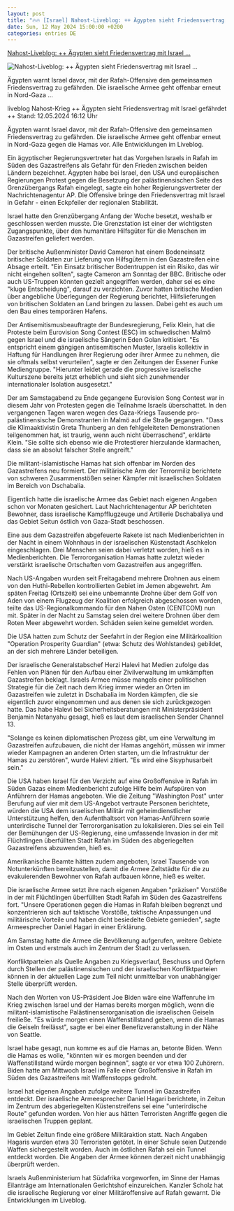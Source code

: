 ```yaml
---
layout: post
title: "🔥🔥 [Israel] Nahost-Liveblog: ++ Ägypten sieht Friedensvertrag mit Israel ..."
date: Sun, 12 May 2024 15:00:00 +0200
categories: entries DE
---
```

[Nahost-Liveblog: ++ Ägypten sieht Friedensvertrag mit Israel ...](https://www.tagesschau.de/newsticker/liveblog-nahost-sonntag-140.html)

![Nahost-Liveblog: ++ Ägypten sieht Friedensvertrag mit Israel ...](https://images.tagesschau.de/image/2d3fe21a-e2e4-4431-a1a1-07d88fb71078/AAABj20i7zk/AAABjwnlFvA/16x9-1280/rafah-grenzuebergang-panzer-100.jpg)

Ägypten warnt Israel davor, mit der Rafah-Offensive den gemeinsamen Friedensvertrag zu gefährden. Die israelische Armee geht offenbar erneut in Nord-Gaza ...

liveblog Nahost-Krieg ++ Ägypten sieht Friedensvertrag mit Israel gefährdet ++ Stand: 12.05.2024 16:12 Uhr

Ägypten warnt Israel davor, mit der Rafah-Offensive den gemeinsamen Friedensvertrag zu gefährden. Die israelische Armee geht offenbar erneut in Nord-Gaza gegen die Hamas vor. Alle Entwicklungen im Liveblog.

Ein ägyptischer Regierungsvertreter hat das Vorgehen Israels in Rafah im Süden des Gazastreifens als Gefahr für den Frieden zwischen beiden Ländern bezeichnet. Ägypten habe bei Israel, den USA und europäischen Regierungen Protest gegen die Besetzung der palästinensischen Seite des Grenzübergangs Rafah eingelegt, sagte ein hoher Regierungsvertreter der Nachrichtenagentur AP. Die Offensive bringe den Friedensvertrag mit Israel in Gefahr - einen Eckpfeiler der regionalen Stabilität.

Israel hatte den Grenzübergang Anfang der Woche besetzt, weshalb er geschlossen werden musste. Die Grenzstation ist einer der wichtigsten Zugangspunkte, über den humanitäre Hilfsgüter für die Menschen im Gazastreifen geliefert werden.

Der britische Außenminister David Cameron hat einem Bodeneinsatz britischer Soldaten zur Lieferung von Hilfsgütern in den Gazastreifen eine Absage erteilt. "Ein Einsatz britischer Bodentruppen ist ein Risiko, das wir nicht eingehen sollten", sagte Cameron am Sonntag der BBC. Britische oder auch US-Truppen könnten gezielt angegriffen werden, daher sei es eine "kluge Entscheidung", darauf zu verzichten. Zuvor hatten britische Medien über angebliche Überlegungen der Regierung berichtet, Hilfslieferungen von britischen Soldaten an Land bringen zu lassen. Dabei geht es auch um den Bau eines temporären Hafens.

Der Antisemitismusbeauftragte der Bundesregierung, Felix Klein, hat die Proteste beim Eurovision Song Contest (ESC) im schwedischen Malmö gegen Israel und die israelische Sängerin Eden Golan kritisiert. "Es entspricht einem gängigen antisemitischen Muster, Israelis kollektiv in Haftung für Handlungen ihrer Regierung oder ihrer Armee zu nehmen, die sie oftmals selbst verurteilen", sagte er den Zeitungen der Essener Funke Mediengruppe. "Hierunter leidet gerade die progressive israelische Kulturszene bereits jetzt erheblich und sieht sich zunehmender internationaler Isolation ausgesetzt."

Der am Samstagabend zu Ende gegangene Eurovision Song Contest war in diesem Jahr von Protesten gegen die Teilnahme Israels überschattet. In den vergangenen Tagen waren wegen des Gaza-Kriegs Tausende pro-palästinensische Demonstranten in Malmö auf die Straße gegangen. "Dass die Klimaaktivistin Greta Thunberg an den fehlgeleiteten Demonstrationen teilgenommen hat, ist traurig, wenn auch nicht überraschend", erklärte Klein. "Sie sollte sich ebenso wie die Protestierer hierzulande klarmachen, dass sie an absolut falscher Stelle angreift."

Die militant-islamistische Hamas hat sich offenbar im Norden des Gazastreifens neu formiert. Der militärische Arm der Terrormiliz berichtete von schweren Zusammenstößen seiner Kämpfer mit israelischen Soldaten im Bereich von Dschabalia.

Eigentlich hatte die israelische Armee das Gebiet nach eigenen Angaben schon vor Monaten gesichert. Laut Nachrichtenagentur AP berichteten Bewohner, dass israelische Kampfflugzeuge und Artillerie Dschabaliya und das Gebiet Seitun östlich von Gaza-Stadt beschossen.

Eine aus dem Gazastreifen abgefeuerte Rakete ist nach Medienberichten in der Nacht in einem Wohnhaus in der israelischen Küstenstadt Aschkelon eingeschlagen. Drei Menschen seien dabei verletzt worden, hieß es in Medienberichten. Die Terrororganisation Hamas hatte zuletzt wieder verstärkt israelische Ortschaften vom Gazastreifen aus angegriffen.

Nach US-Angaben wurden seit Freitagabend mehrere Drohnen aus einem von den Huthi-Rebellen kontrollierten Gebiet im Jemen abgewehrt. Am späten Freitag (Ortszeit) sei eine unbemannte Drohne über dem Golf von Aden von einem Flugzeug der Koalition erfolgreich abgeschossen worden, teilte das US-Regionalkommando für den Nahen Osten (CENTCOM) nun mit. Später in der Nacht zu Samstag seien drei weitere Drohnen über dem Roten Meer abgewehrt worden. Schäden seien keine gemeldet worden.

Die USA hatten zum Schutz der Seefahrt in der Region eine Militärkoalition "Operation Prosperity Guardian" (etwa: Schutz des Wohlstandes) gebildet, an der sich mehrere Länder beteiligen.

Der israelische Generalstabschef Herzi Halevi hat Medien zufolge das Fehlen von Plänen für den Aufbau einer Zivilverwaltung im umkämpften Gazastreifen beklagt. Israels Armee müsse mangels einer politischen Strategie für die Zeit nach dem Krieg immer wieder an Orten im Gazastreifen wie zuletzt in Dschabalia im Norden kämpfen, die sie eigentlich zuvor eingenommen und aus denen sie sich zurückgezogen hatte. Das habe Halevi bei Sicherheitsberatungen mit Ministerpräsident Benjamin Netanyahu gesagt, hieß es laut dem israelischen Sender Channel 13.

"Solange es keinen diplomatischen Prozess gibt, um eine Verwaltung im Gazastreifen aufzubauen, die nicht der Hamas angehört, müssen wir immer wieder Kampagnen an anderen Orten starten, um die Infrastruktur der Hamas zu zerstören", wurde Halevi zitiert. "Es wird eine Sisyphusarbeit sein."

Die USA haben Israel für den Verzicht auf eine Großoffensive in Rafah im Süden Gazas einem Medienbericht zufolge Hilfe beim Aufspüren von Anführern der Hamas angeboten. Wie die Zeitung "Washington Post" unter Berufung auf vier mit dem US-Angebot vertraute Personen berichtete, würden die USA dem israelischen Militär mit geheimdienstlicher Unterstützung helfen, den Aufenthaltsort von Hamas-Anführern sowie unterirdische Tunnel der Terrororganisation zu lokalisieren. Dies sei ein Teil der Bemühungen der US-Regierung, eine umfassende Invasion in der mit Flüchtlingen überfüllten Stadt Rafah im Süden des abgeriegelten Gazastreifens abzuwenden, hieß es.

Amerikanische Beamte hätten zudem angeboten, Israel Tausende von Notunterkünften bereitzustellen, damit die Armee Zeltstädte für die zu evakuierenden Bewohner von Rafah aufbauen könne, hieß es weiter.

Die israelische Armee setzt ihre nach eigenen Angaben "präzisen" Vorstöße in der mit Flüchtlingen überfüllten Stadt Rafah im Süden des Gazastreifens fort. "Unsere Operationen gegen die Hamas in Rafah bleiben begrenzt und konzentrieren sich auf taktische Vorstöße, taktische Anpassungen und militärische Vorteile und haben dicht besiedelte Gebiete gemieden", sagte Armeesprecher Daniel Hagari in einer Erklärung.

Am Samstag hatte die Armee die Bevölkerung aufgerufen, weitere Gebiete im Osten und erstmals auch im Zentrum der Stadt zu verlassen.

Konfliktparteien als Quelle Angaben zu Kriegsverlauf, Beschuss und Opfern durch Stellen der palästinensischen und der israelischen Konfliktparteien können in der aktuellen Lage zum Teil nicht unmittelbar von unabhängiger Stelle überprüft werden.

Nach den Worten von US-Präsident Joe Biden wäre eine Waffenruhe im Krieg zwischen Israel und der Hamas bereits morgen möglich, wenn die militant-islamistische Palästinenserorganisation die israelischen Geiseln freiließe. "Es würde morgen einen Waffenstillstand geben, wenn die Hamas die Geiseln freilässt", sagte er bei einer Benefizveranstaltung in der Nähe von Seattle.

Israel habe gesagt, nun komme es auf die Hamas an, betonte Biden. Wenn die Hamas es wolle, "könnten wir es morgen beenden und der Waffenstillstand würde morgen beginnen", sagte er vor etwa 100 Zuhörern. Biden hatte am Mittwoch Israel im Falle einer Großoffensive in Rafah im Süden des Gazastreifens mit Waffenstopps gedroht.

Israel hat eigenen Angaben zufolge weitere Tunnel im Gazastreifen entdeckt. Der israelische Armeesprecher Daniel Hagari berichtete, in Zeitun im Zentrum des abgeriegelten Küstenstreifens sei eine "unterirdische Route" gefunden worden. Von hier aus hätten Terroristen Angriffe gegen die israelischen Truppen geplant.

Im Gebiet Zeitun finde eine größere Militäraktion statt. Nach Angaben Hagaris wurden etwa 30 Terroristen getötet. In einer Schule seien Dutzende Waffen sichergestellt worden. Auch im östlichen Rafah sei ein Tunnel entdeckt worden. Die Angaben der Armee können derzeit nicht unabhängig überprüft werden.

Israels Außenministerium hat Südafrika vorgeworfen, im Sinne der Hamas Eilanträge am Internationalen Gerichtshof einzureichen. Kanzler Scholz hat die israelische Regierung vor einer Militäroffensive auf Rafah gewarnt. Die Entwicklungen im Liveblog.

